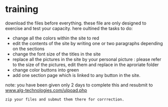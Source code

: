 # training
download the files before everything.
these file are only designed to exercise and test your capacity.
here oultined the tasks to do:

- change all the colors within the site to red
- edit the contents of the site by writing one or two paragraphs depending on the sections
- change the font size of the titles in the site
- replace all the pictures in the site by your personal picture : please refer to the size of the pictures, edit them and replace in the aproriate folder
- change color buttons into green
- add one section page which is linked to any button in the site.

note: you have been given only 2 days to complete this and resubmit to www.alg-technologies.com/ulpoad.php
    
    
    zip your files and submut them there for corrrection.
    
    
